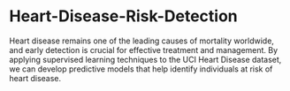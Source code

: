 # Heart-Disease-Risk-Detection
Heart disease remains one of the leading causes of mortality worldwide, and early  detection is crucial for effective treatment and management. By applying supervised learning  techniques to the UCI Heart Disease dataset, we can develop predictive models that help identify  individuals at risk of heart disease. 
